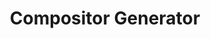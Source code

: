 ---
layout: default
title: Compositor Generator
grand_parent: Components
parent: Libraries
nav_order: 5
---
